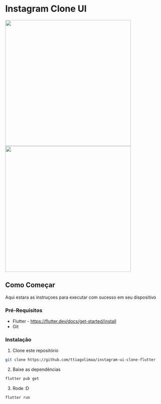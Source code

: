 # Instagram Clone UI

<p float="left">
<img src="https://user-images.githubusercontent.com/29806062/140071737-b948b956-f767-4266-818c-90e28a9c2a49.png" height="400" >
<img src="https://user-images.githubusercontent.com/29806062/140071755-5f80edaa-415f-49a1-8896-e89180077bdc.png" height="400">
</p>

## Como Começar

Aqui estara as instruçoes para executar com sucesso em seu dispositivo

### Pré-Requisitos

* Flutter - https://flutter.dev/docs/get-started/install
* Git


### Instalação

1. Clone este repositório
```sh
git clone https://github.com/ttiagolimaa/instagram-ui-clone-flutter
```
2. Baixe as dependências
```sh
flutter pub get
```
3. Rode :D
```sh
flutter run
```
